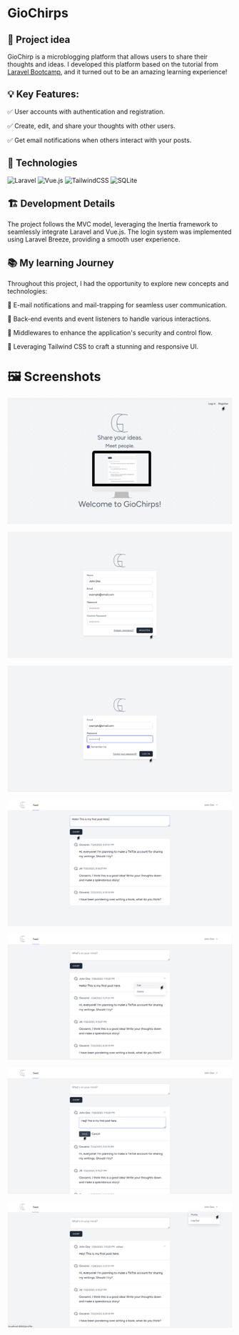 # GioChirps

## 📌  Project idea

GioChirp is a microblogging platform that allows users to share their thoughts and ideas. I developed this platform based on the tutorial from [Laravel Bootcamp](https://bootcamp.laravel.com/), and it turned out to be an amazing learning experience!

## 💡 Key Features:
✅ User accounts with authentication and registration.

✅ Create, edit, and share your thoughts with other users.

✅ Get email notifications when others interact with your posts.

## 🔧 Technologies

![Laravel](https://img.shields.io/badge/laravel-%23FF2D20.svg?style=for-the-badge&logo=laravel&logoColor=white) 
![Vue.js](https://img.shields.io/badge/vuejs-%2335495e.svg?style=for-the-badge&logo=vuedotjs&logoColor=%234FC08D)
 ![TailwindCSS](https://img.shields.io/badge/tailwindcss-%2338B2AC.svg?style=for-the-badge&logo=tailwind-css&logoColor=white)
![SQLite](https://img.shields.io/badge/sqlite-%2307405e.svg?style=for-the-badge&logo=sqlite&logoColor=white)

## 🏗️ Development Details

The project follows the MVC model, leveraging the Inertia framework to seamlessly integrate Laravel and Vue.js. The login system was implemented using Laravel Breeze, providing a smooth user experience.

## 📚 My learning Journey

Throughout this project, I had the opportunity to explore new concepts and technologies:

📌 E-mail notifications and mail-trapping for seamless user communication.

📌 Back-end events and event listeners to handle various interactions.

📌 Middlewares to enhance the application's security and control flow.

📌 Leveraging Tailwind CSS to craft a stunning and responsive UI.

# 🖼️ Screenshots

![Home](/readme/img/screenshots/1.png)

![Registering](/readme/img/screenshots/2.png)

![Logging in](/readme/img/screenshots/3.png)

![Posting message](/readme/img/screenshots/4.png)

![Editing message](/readme/img/screenshots/5.png)

![Saving message](/readme/img/screenshots/6.png)

![Feed](/readme/img/screenshots/7.png)
